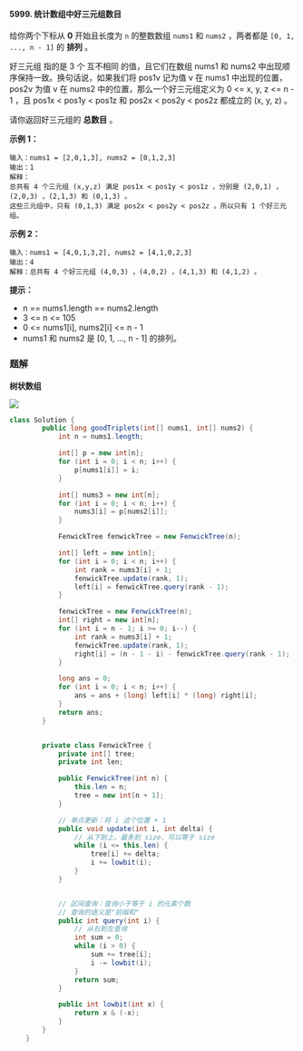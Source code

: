 #### 5999. 统计数组中好三元组数目

给你两个下标从 **0** 开始且长度为 `n` 的整数数组 `nums1` 和 `nums2` ，两者都是 `[0, 1, ..., n - 1]` 的 **排列** 。

好三元组 指的是 3 个 互不相同 的值，且它们在数组 nums1 和 nums2 中出现顺序保持一致。换句话说，如果我们将 pos1v 记为值 v 在 nums1 中出现的位置，pos2v 为值 v 在 nums2 中的位置，那么一个好三元组定义为 0 <= x, y, z <= n - 1 ，且 pos1x < pos1y < pos1z 和 pos2x < pos2y < pos2z 都成立的 (x, y, z) 。

请你返回好三元组的 **总数目** 。

**示例 1：**

```shell
输入：nums1 = [2,0,1,3], nums2 = [0,1,2,3]
输出：1
解释：
总共有 4 个三元组 (x,y,z) 满足 pos1x < pos1y < pos1z ，分别是 (2,0,1) ，(2,0,3) ，(2,1,3) 和 (0,1,3) 。
这些三元组中，只有 (0,1,3) 满足 pos2x < pos2y < pos2z 。所以只有 1 个好三元组。
```

**示例 2：**

```shell
输入：nums1 = [4,0,1,3,2], nums2 = [4,1,0,2,3]
输出：4
解释：总共有 4 个好三元组 (4,0,3) ，(4,0,2) ，(4,1,3) 和 (4,1,2) 。
```

**提示：**

* n == nums1.length == nums2.length
* 3 <= n <= 105
* 0 <= nums1[i], nums2[i] <= n - 1
* nums1 和 nums2 是 [0, 1, ..., n - 1] 的排列。

### 题解

**树状数组**

![](http://gitlab.wsh-study.com/xp-study/LeeteCode/-/blob/master/数据结构/高级数据结构/树状数组/images/统计数组中好三元组数目/1.jpg)

```java
class Solution {
        public long goodTriplets(int[] nums1, int[] nums2) {
            int n = nums1.length;

            int[] p = new int[n];
            for (int i = 0; i < n; i++) {
                p[nums1[i]] = i;
            }

            int[] nums3 = new int[n];
            for (int i = 0; i < n; i++) {
                nums3[i] = p[nums2[i]];
            }

            FenwickTree fenwickTree = new FenwickTree(n);

            int[] left = new int[n];
            for (int i = 0; i < n; i++) {
                int rank = nums3[i] + 1;
                fenwickTree.update(rank, 1);
                left[i] = fenwickTree.query(rank - 1);
            }

            fenwickTree = new FenwickTree(n);
            int[] right = new int[n];
            for (int i = n - 1; i >= 0; i--) {
                int rank = nums3[i] + 1;
                fenwickTree.update(rank, 1);
                right[i] = (n - 1 - i) - fenwickTree.query(rank - 1);
            }

            long ans = 0;
            for (int i = 0; i < n; i++) {
                ans = ans + (long) left[i] * (long) right[i];
            }
            return ans;
        }


        private class FenwickTree {
            private int[] tree;
            private int len;

            public FenwickTree(int n) {
                this.len = n;
                tree = new int[n + 1];
            }

            // 单点更新：将 i 这个位置 + 1
            public void update(int i, int delta) {
                // 从下到上，最多到 size，可以等于 size
                while (i <= this.len) {
                    tree[i] += delta;
                    i += lowbit(i);
                }
            }


            // 区间查询：查询小于等于 i 的元素个数
            // 查询的语义是"前缀和"
            public int query(int i) {
                // 从右到左查询
                int sum = 0;
                while (i > 0) {
                    sum += tree[i];
                    i -= lowbit(i);
                }
                return sum;
            }

            public int lowbit(int x) {
                return x & (-x);
            }
        }
    }
```

